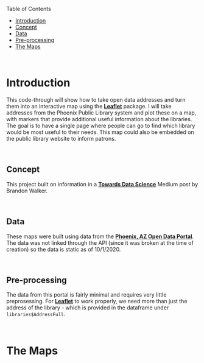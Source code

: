<div id="toc_container">
<p class="toc_title">Table of Contents</p>
<ul class="toc_list">
<li><a href="#question_1">Introduction</a>
<li><a href="#question_2">Concept</a>
<li><a href="#question_3">Data</a>
<li><a href="#question_4">Pre-processing</a>
<li><a href="#question_6">The Maps</a>
</ul>
</div>

<br>

<h1 id="question_1">Introduction</h1>

This code-through will show how to take open data addresses and turn them into an interactive map using the **[Leaflet](https://cran.r-project.org/web/packages/leaflet/index.html)** package. I will take addresses from the Phoenix Public Library system and plot these on a map, with markers that provide additional useful information about the libraries. The goal is to have a single page where people can go to find which library would be most useful to their needs. This map could also be embedded on the public library website to inform patrons. 

<br>

<h2 id="question_2">Concept</h2>

This project built on information in a [**Towards Data Science**](https://towardsdatascience.com/making-interactive-maps-in-r-with-less-than-15-lines-of-code-bfd81f587e12) Medium post by Brandon Walker. 

<br>

<h2 id="question_3">Data</h2>

These maps were built using data from the [**Phoenix, AZ Open Data Portal**](https://www.phoenixopendata.com/dataset/libraries/resource/b7158429-b69e-4f87-8a96-b4857c6d65b5). The data was not linked through the API (since it was broken at the time of creation) so the data is static as of 10/1/2020.

<br>

<h2 id="question_4">Pre-processing</h2>

The data from this portal is fairly minimal and requires very little preprosessing. For **[Leaflet](https://cran.r-project.org/web/packages/leaflet/index.html)** to work properly, we need more than just the address of the library - which is provided in the dataframe under `libraries$AddressFull`.

<br>

<h1 id="question_6">The Maps</h1>

